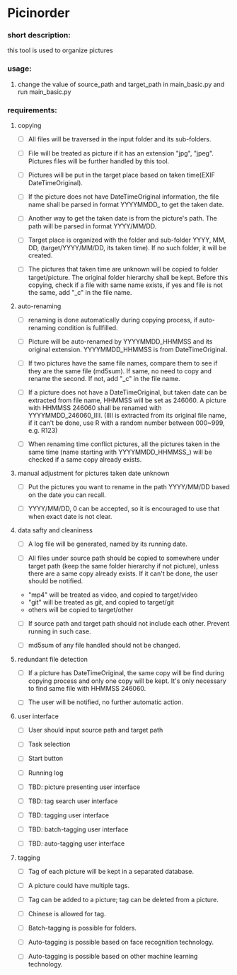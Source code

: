 Picinorder
==========

### short description:
this tool is used to organize pictures

### usage:

1. change the value of source_path and target_path in main_basic.py and run main_basic.py

### requirements: 
1. copying

	- [ ] All files will be traversed in the input folder and its sub-folders. 

	- [ ] File will be treated as picture if it has an extension "jpg", "jpeg". Pictures files will be further handled by this tool. 

	- [ ] Pictures will be put in the target place based on taken time(EXIF DateTimeOriginal).

	- [ ] If the picture does not have DateTimeOriginal information, the file name shall be parsed in format YYYYMMDD_ to get the taken date. 

	- [ ] Another way to get the taken date is from the picture's path. The path will be parsed in format YYYY/MM/DD. 

	- [ ] Target place is organized with the folder and sub-folder YYYY, MM, DD, (target/YYYY/MM/DD, its taken time). If no such folder, it will be created. 

	- [ ] The pictures that taken time are unknown will be copied to folder target/picture. The original folder hierarchy shall be kept. Before this copying, check if a file with same name exists, if yes and file is not the same, add "_c" in the file name. 

1. auto-renaming

	- [ ] renaming is done automatically during copying process, if auto-renaming condition is fullfilled. 

	- [ ] Picture will be auto-renamed by YYYYMMDD_HHMMSS and its original extension. YYYYMMDD_HHMMSS is from DateTimeOriginal. 

	- [ ] If two pictures have the same file names, compare them to see if they are the same file (md5sum). If same, no need to copy and rename the second. If not, add "_c" in the file name. 

	- [ ] If a picture does not have a DateTimeOriginal, but taken date can be extracted from file name, HHMMSS will be set as 246060. A picture with HHMMSS 246060 shall be renamed with YYYYMMDD_246060_IIII. (IIII is extracted from its original file name, if it can't be done, use R with a random number between 000~999, e.g. R123) 

	- [ ] When renaming time conflict pictures, all the pictures taken in the same time (name starting with YYYYMMDD_HHMMSS_) will be checked if a same copy already exists. 

1. manual adjustment for pictures taken date unknown

	- [ ] Put the pictures you want to rename in the path YYYY/MM/DD based on the date you can recall. 

	- [ ] YYYY/MM/DD, 0 can be accepted, so it is encouraged to use that when exact date is not clear. 

1. data safty and cleaniness

	- [ ] A log file will be generated, named by its running date. 

	- [ ] All files under source path should be copied to somewhere under target path (keep the same folder hierarchy if not picture), unless there are a same copy already exists. If it can't be done, the user should be notified. 
	- "mp4" will be treated as video, and copied to target/video
	- "git" will be treated as git, and copied to target/git
	- others will be copied to target/other

	- [ ] If source path and target path should not include each other. Prevent running in such case. 

	- [ ] md5sum of any file handled should not be changed. 

1. redundant file detection

	- [ ] If a picture has DateTimeOriginal, the same copy will be find during copying process and only one copy will be kept. It's only necessary to find same file with HHMMSS 246060. 

	- [ ] The user will be notified, no further automatic action. 

1. user interface

	- [ ] User should input source path and target path

	- [ ] Task selection

	- [ ] Start button

	- [ ] Running log

	- [ ] TBD: picture presenting user interface

	- [ ] TBD: tag search user interface

	- [ ] TBD: tagging user interface

	- [ ] TBD: batch-tagging user interface

	- [ ] TBD: auto-tagging user interface

1. tagging

	- [ ] Tag of each picture will be kept in a separated database.

	- [ ] A picture could have multiple tags.

	- [ ] Tag can be added to a picture; tag can be deleted from a picture. 

	- [ ] Chinese is allowed for tag.

	- [ ] Batch-tagging is possible for folders.

	- [ ] Auto-tagging is possible based on face recognition technology.

	- [ ] Auto-tagging is possible based on other machine learning technology.

